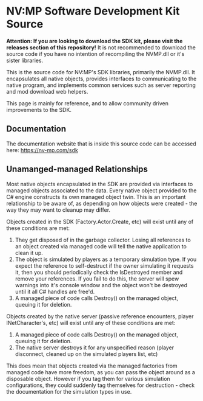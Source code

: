 

# NV:MP Software Development Kit Source

**Attention: If you are looking to download the SDK kit, please visit the releases section of this repository!**
It is not recommended to download the source code if you have no intention of recompiling the NVMP.dll or it's sister libraries. 

This is the source code for NV:MP's SDK libraries, primarily the NVMP.dll. It encapsulates all native objects, provides interfaces to communicating to the native program, and implements common  services such as server reporting and mod download web helpers.

This page is mainly for reference, and to allow community driven improvements to the SDK.

## Documentation
The documentation website that is inside this source code can be accessed here:
https://nv-mp.com/sdk

## Unamanged-managed Relationships
Most native objects encapsulated in the SDK are provided via interfaces to managed objects associated to the data. Every native object provided to the C# engine constructs its own managed object twin. This is an important relationship to be aware of, as depending on how objects were created - the way they may want to cleanup may differ.

Objects created in the SDK (Factory.Actor.Create, etc) will exist until any of these conditions are met:
1. They get disposed of in the garbage collector. Losing all references to an object created via managed code will tell the native application to clean it up.
2. The object is simulated by players as a temporary simulation type. If you expect the reference to self-destruct if the owner simulating it requests it, then you should periodically check the IsDestroyed member and remove your references. If you fail to do this, the server will spew warnings into it's console window and the object won't be destroyed until it all C# handles are free'd.
3. A managed piece of code calls Destroy() on the managed object, queuing it for deletion. 


Objects created by the native server (passive reference encounters, player INetCharacter's, etc) will exist until any of these conditions are met:
1. A managed piece of code calls Destroy() on the managed object, queuing it for deletion.
2. The native server destroys it for any unspecified reason (player disconnect, cleaned up on the simulated players list, etc)
 
This does mean that objects created via the managed factories from managed code have more freedom, as you can pass the object around as a disposable object. However if you tag them for various simulation configurations, they could suddenly tag themselves for destruction - check the documentation for the simulation types in use.

